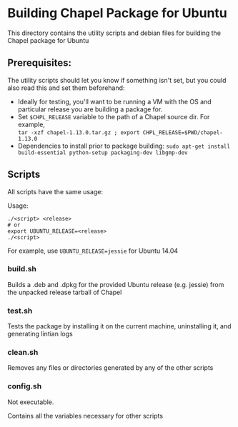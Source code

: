 # Building Chapel Package for Ubuntu

This directory contains the utility scripts and debian files for
building the Chapel package for Ubuntu

## Prerequisites:
The utility scripts should let you know if something isn't set, but you could
also read this and set them beforehand:

* Ideally for testing, you'll want to be running a VM with the OS and
    particular release you are building a package for.
* Set `$CHPL_RELEASE` variable to the path of a Chapel source dir.
  For example,  
  `tar -xzf chapel-1.13.0.tar.gz ; export CHPL_RELEASE=$PWD/chapel-1.13.0`
* Dependencies to install prior to package building:
  `sudo apt-get install build-essential python-setup packaging-dev libgmp-dev`

## Scripts

All scripts have the same usage:

Usage:

    ./<script> <release>
    # or
    export UBUNTU_RELEASE=<release>
    ./<script>
For example, use `UBUNTU_RELEASE=jessie` for Ubuntu 14.04

### build.sh

Builds a .deb and .dpkg for the provided Ubuntu release (e.g. jessie) from the
unpacked release tarball of Chapel

### test.sh

Tests the package by installing it on the current machine, uninstalling it,
and generating lintian logs

### clean.sh

Removes any files or directories generated by any of the other scripts

### config.sh

Not executable.

Contains all the variables necessary for other scripts
